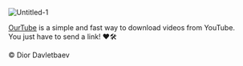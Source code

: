 ![Untitled-1](https://github.com/lesterleexxx/ourtube/assets/70449559/f3507635-7e9d-47d3-a3aa-d1b31c353a3c)

<a href="https://t.me/theourtubebot">OurTube</a> is a simple and fast way to download videos from YouTube.<br/>
You just have to send a link! ❤🛠

© Dior Davletbaev
